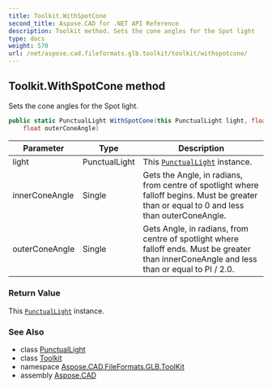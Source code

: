 ```yaml
---
title: Toolkit.WithSpotCone
second_title: Aspose.CAD for .NET API Reference
description: Toolkit method. Sets the cone angles for the Spot light
type: docs
weight: 570
url: /net/aspose.cad.fileformats.glb.toolkit/toolkit/withspotcone/
---
```

## Toolkit.WithSpotCone method

Sets the cone angles for the Spot light.

```csharp
public static PunctualLight WithSpotCone(this PunctualLight light, float innerConeAngle, 
    float outerConeAngle)
```

| Parameter | Type | Description |
| --- | --- | --- |
| light | PunctualLight | This [`PunctualLight`](../../../aspose.cad.fileformats.glb/punctuallight/) instance. |
| innerConeAngle | Single | Gets the Angle, in radians, from centre of spotlight where falloff begins. Must be greater than or equal to 0 and less than outerConeAngle. |
| outerConeAngle | Single | Gets Angle, in radians, from centre of spotlight where falloff ends. Must be greater than innerConeAngle and less than or equal to PI / 2.0. |

### Return Value

This [`PunctualLight`](../../../aspose.cad.fileformats.glb/punctuallight/) instance.

### See Also

* class [PunctualLight](../../../aspose.cad.fileformats.glb/punctuallight/)
* class [Toolkit](../)
* namespace [Aspose.CAD.FileFormats.GLB.ToolKit](../../../aspose.cad.fileformats.glb.toolkit/)
* assembly [Aspose.CAD](../../../)


